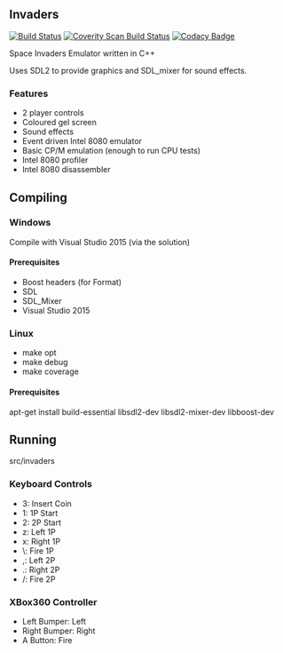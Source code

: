 ## Invaders

[![Build Status](https://travis-ci.org/MoleskiCoder/invaders.svg?branch=master)](https://travis-ci.org/MoleskiCoder/invaders)
[![Coverity Scan Build Status](https://scan.coverity.com/projects/12171/badge.svg)](https://scan.coverity.com/projects/moleskicoder-invaders)
[![Codacy Badge](https://api.codacy.com/project/badge/Grade/b40b739726bd410186f700546b40e604)](https://www.codacy.com/app/MoleskiCoder/invaders?utm_source=github.com&amp;utm_medium=referral&amp;utm_content=MoleskiCoder/invaders&amp;utm_campaign=Badge_Grade)

Space Invaders Emulator written in C++

Uses SDL2 to provide graphics and SDL_mixer for sound effects.

### Features

* 2 player controls
* Coloured gel screen
* Sound effects
* Event driven Intel 8080 emulator
* Basic CP/M emulation (enough to run CPU tests)
* Intel 8080 profiler
* Intel 8080 disassembler

## Compiling

### Windows

Compile with Visual Studio 2015 (via the solution)

#### Prerequisites

* Boost headers (for Format)
* SDL
* SDL_Mixer
* Visual Studio 2015

### Linux

* make opt
* make debug
* make coverage

#### Prerequisites

apt-get install build-essential libsdl2-dev libsdl2-mixer-dev libboost-dev

## Running

src/invaders

### Keyboard Controls

* 3: Insert Coin
* 1: 1P Start
* 2: 2P Start
* z: Left 1P
* x: Right 1P
* \\: Fire 1P
* ,: Left 2P
* .: Right 2P
* /: Fire 2P

### XBox360 Controller

* Left Bumper: Left
* Right Bumper: Right
* A Button: Fire

